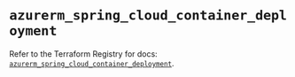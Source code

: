 # `azurerm_spring_cloud_container_deployment`

Refer to the Terraform Registry for docs: [`azurerm_spring_cloud_container_deployment`](https://registry.terraform.io/providers/hashicorp/azurerm/3.113.0/docs/resources/spring_cloud_container_deployment).
